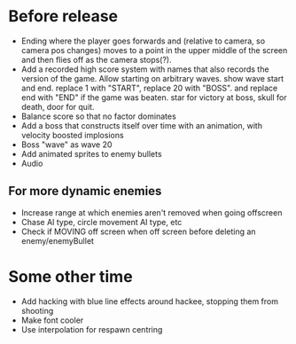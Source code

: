 # Before release

- Ending where the player goes forwards and (relative to camera, so camera pos changes) moves to a point in the upper middle of the screen and then flies off as the camera stops(?).
- Add a recorded high score system with names that also records the version of the game. Allow starting on arbitrary waves. show wave start and end. replace 1 with "START", replace 20 with "BOSS". and replace end with "END" if the game was beaten. star for victory at boss, skull for death, door for quit.
- Balance score so that no factor dominates
- Add a boss that constructs itself over time with an animation, with velocity boosted implosions
- Boss "wave" as wave 20
- Add animated sprites to enemy bullets
- Audio

## For more dynamic enemies
- Increase range at which enemies aren't removed when going offscreen
- Chase AI type, circle movement AI type, etc
- Check if MOVING off screen when off screen before deleting an enemy/enemyBullet

# Some other time
- Add hacking with blue line effects around hackee, stopping them from shooting
- Make font cooler
- Use interpolation for respawn centring
